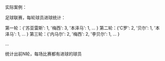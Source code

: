 实际案例： 

足球联赛，每轮球员进球统计：

第一轮：{'苏亚雷斯': 1, '梅西': 3, '本泽马': 1, ... }
第二轮：{'C罗': 2, '贝尔': 1, '本泽马': 1, ... }
第三轮：{'内马尔': 2, '梅西': 2, '李贝尔': 1, ... }

...

统计出前N轮，每场比赛都有进球的球员